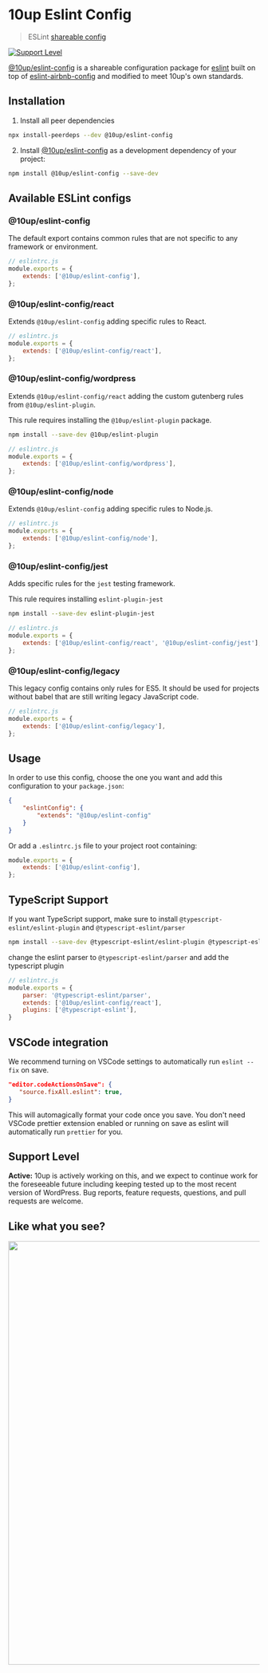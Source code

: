 # 10up Eslint Config

> ESLint [shareable config](https://github.com/10up/eslint-config)

[![Support Level](https://img.shields.io/badge/support-active-green.svg)](#support-level)

[@10up/eslint-config](https://github.com/10up/eslint-config) is a shareable configuration package for [eslint](http://eslint.org) built on top of [eslint-airbnb-config](https://github.com/airbnb/javascript) and modified to meet 10up's own standards.

## Installation

1. Install all peer dependencies

```sh
npx install-peerdeps --dev @10up/eslint-config
```

2. Install [@10up/eslint-config](https://github.com/10up/eslint-config) as a development dependency of your project:

```sh
npm install @10up/eslint-config --save-dev
```

## Available ESLint configs

### @10up/eslint-config

The default export contains common rules that are not specific to any framework or environment.

```js
// eslintrc.js
module.exports = {
	extends: ['@10up/eslint-config'],
};
```

### @10up/eslint-config/react

Extends `@10up/eslint-config` adding specific rules to React.


```js
// eslintrc.js
module.exports = {
	extends: ['@10up/eslint-config/react'],
};
```

### @10up/eslint-config/wordpress

Extends `@10up/eslint-config/react` adding the custom gutenberg rules from `@10up/eslint-plugin`.

This rule requires installing the `@10up/eslint-plugin` package.

```sh
npm install --save-dev @10up/eslint-plugin
```

```js
// eslintrc.js
module.exports = {
	extends: ['@10up/eslint-config/wordpress'],
};
```

### @10up/eslint-config/node

Extends `@10up/eslint-config` adding specific rules to Node.js.

```js
// eslintrc.js
module.exports = {
	extends: ['@10up/eslint-config/node'],
};
```

### @10up/eslint-config/jest

Adds specific rules for the `jest` testing framework.

This rule requires installing `eslint-plugin-jest`

```sh
npm install --save-dev eslint-plugin-jest
```

```js
// eslintrc.js
module.exports = {
	extends: ['@10up/eslint-config/react', '@10up/eslint-config/jest'],
};
```

### @10up/eslint-config/legacy

This legacy config contains only rules for ES5. It should be used for projects without babel that are still writing legacy JavaScript code.

```js
// eslintrc.js
module.exports = {
	extends: ['@10up/eslint-config/legacy'],
};
```

## Usage

In order to use this config, choose the one you want and add this configuration to your `package.json`:

```json
{
    "eslintConfig": {
        "extends": "@10up/eslint-config"
    }
}
```

Or add a `.eslintrc.js` file to your project root containing:
```js
module.exports = {
	extends: ['@10up/eslint-config'],
};
```

## TypeScript Support

If you want TypeScript support, make sure to install `@typescript-eslint/eslint-plugin` and `@typescript-eslint/parser`

```sh
npm install --save-dev @typescript-eslint/eslint-plugin @typescript-eslint/parser
```

change the eslint parser to `@typescript-eslint/parser` and add the typescript plugin

```js
// eslintrc.js
module.exports = {
	parser: '@typescript-eslint/parser',
	extends: ['@10up/eslint-config/react'],
	plugins: ['@typescript-eslint'],
}
```

## VSCode integration

We recommend turning on VSCode settings to automatically run `eslint --fix` on save.

```json
"editor.codeActionsOnSave": {
   "source.fixAll.eslint": true,
}
```

This will automagically format your code once you save. You don't need VSCode prettier extension enabled or running on save as eslint will automatically run `prettier` for you.

## Support Level

**Active:** 10up is actively working on this, and we expect to continue work for the foreseeable future including keeping tested up to the most recent version of WordPress.  Bug reports, feature requests, questions, and pull requests are welcome.

## Like what you see?

<a href="http://10up.com/contact/"><img src="https://10up.com/uploads/2016/10/10up-Github-Banner.png" width="850"></a>
